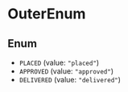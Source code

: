 # OuterEnum

## Enum

* `PLACED` (value: `"placed"`)
* `APPROVED` (value: `"approved"`)
* `DELIVERED` (value: `"delivered"`)
